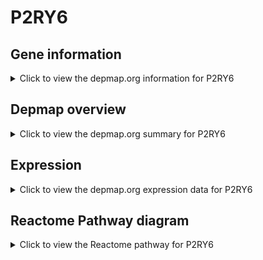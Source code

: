 <h1>P2RY6</h1>

<h2>Gene information</h2>
<details>
  <summary>Click to view the depmap.org information for P2RY6</summary>
  <p><a href="https://depmap.org/portal/gene/P2RY6?tab=about" target="_BLANK">Open page in a new tab...</a></p>
  <iframe src="https://depmap.org/portal/gene/P2RY6?tab=about" style="border:none;width:100%;height:800px"></iframe>
</details>

<h2>Depmap overview</h2>
<details>
  <summary>Click to view the depmap.org summary for P2RY6</summary>
  <p><a href="https://depmap.org/portal/gene/P2RY6?tab=overview" target="_BLANK">Open page in a new tab...</a></p>
  <iframe src="https://depmap.org/portal/gene/P2RY6?tab=overview" style="border:none;width:100%;height:800px"></iframe>
</details>

<h2>Expression</h2>
<details>
  <summary>Click to view the depmap.org expression data for P2RY6</summary>
  <p><a href="https://depmap.org/portal/gene/P2RY6?tab=characterization" target="_BLANK">Open page in a new tab...</a></p>
  <iframe src="https://depmap.org/portal/gene/P2RY6?tab=characterization" style="border:none;width:100%;height:800px"></iframe>
</details>



<h2>Reactome Pathway diagram</h2>
<details>
  <summary>Click to view the Reactome pathway for P2RY6</summary>
  <p><a href="https://reactome.org/PathwayBrowser/#/R-HSA-417957" target="_BLANK">Open page in a new tab...</a></p>
  <p>P2Y receptors</p>
<iframe src="https://reactome.org/PathwayBrowser/#/R-HSA-417957" style="border:none;width:100%;height:800px"></iframe>
</details>



